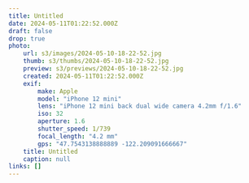 ```yaml
---
title: Untitled
date: 2024-05-11T01:22:52.000Z
draft: false
drop: true
photo:
    url: s3/images/2024-05-10-18-22-52.jpg
    thumb: s3/thumbs/2024-05-10-18-22-52.jpg
    preview: s3/previews/2024-05-10-18-22-52.jpg
    created: 2024-05-11T01:22:52.000Z
    exif:
        make: Apple
        model: "iPhone 12 mini"
        lens: "iPhone 12 mini back dual wide camera 4.2mm f/1.6"
        iso: 32
        aperture: 1.6
        shutter_speed: 1/739
        focal_length: "4.2 mm"
        gps: "47.7543138888889 -122.209091666667"
    title: Untitled
    caption: null
links: []
---
```

